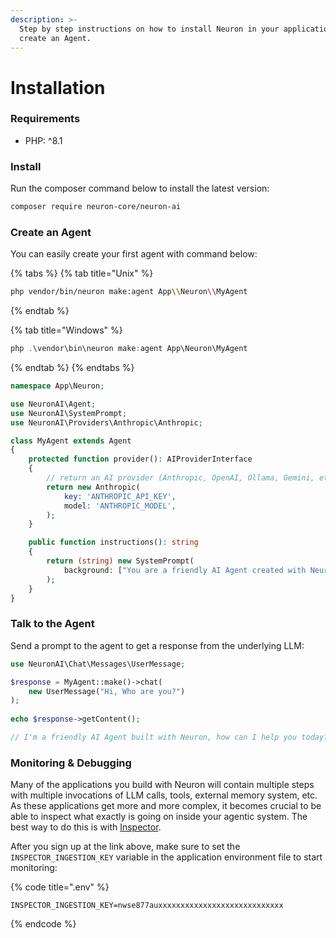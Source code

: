 ```yaml
---
description: >-
  Step by step instructions on how to install Neuron in your application and
  create an Agent.
---
```


# Installation

### Requirements

* PHP: ^8.1

### Install

Run the composer command below to install the latest version:

```bash
composer require neuron-core/neuron-ai
```

### Create an Agent

You can easily create your first agent with command below:

{% tabs %}
{% tab title="Unix" %}
```bash
php vendor/bin/neuron make:agent App\\Neuron\\MyAgent
```
{% endtab %}

{% tab title="Windows" %}
```powershell
php .\vendor\bin\neuron make:agent App\Neuron\MyAgent
```
{% endtab %}
{% endtabs %}

```php
namespace App\Neuron;

use NeuronAI\Agent;
use NeuronAI\SystemPrompt;
use NeuronAI\Providers\Anthropic\Anthropic;

class MyAgent extends Agent
{
    protected function provider(): AIProviderInterface
    {
        // return an AI provider (Anthropic, OpenAI, Ollama, Gemini, etc.)
        return new Anthropic(
            key: 'ANTHROPIC_API_KEY',
            model: 'ANTHROPIC_MODEL',
        );
    }

    public function instructions(): string
    {
        return (string) new SystemPrompt(
            background: ["You are a friendly AI Agent created with Neuron framework."],
        );
    }
}
```

### Talk to the Agent

Send a prompt to the agent to get a response from the underlying LLM:

```php
use NeuronAI\Chat\Messages\UserMessage;

$response = MyAgent::make()->chat(
    new UserMessage("Hi, Who are you?")
);
    
echo $response->getContent();

// I'm a friendly AI Agent built with Neuron, how can I help you today?
```

### Monitoring & Debugging

Many of the applications you build with Neuron will contain multiple steps with multiple invocations of LLM calls, tools, external memory system, etc. As these applications get more and more complex, it becomes crucial to be able to inspect what exactly is going on inside your agentic system. The best way to do this is with [Inspector](https://inspector.dev/).

After you sign up at the link above, make sure to set the `INSPECTOR_INGESTION_KEY` variable in the application environment file to start monitoring:

{% code title=".env" %}
```
INSPECTOR_INGESTION_KEY=nwse877auxxxxxxxxxxxxxxxxxxxxxxxxxxxx
```
{% endcode %}
